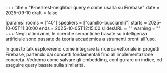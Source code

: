 +++
title = "K-nearest-neighbor query e come usarla su Firebase"
date = 2025-09-10
draft = false

[params]
rooms = ["40"]
speakers = ["camillo-bucciarelli"]
starts = 2025-10-05T11:30:00
ends = 2025-10-05T12:15:00
slidesURL = ""
warning = ""
+++
Negli ultimi anni, le ricerche semantiche basate su intelligenza artificiale sono passate da teoria accademica a strumenti pronti all'uso.

In questo talk esploreremo come integrare la ricerca vettoriale in progetti Firebase, partendo dai concetti fondamentali fino all'implementazione concreta. Vedremo come salvare gli embedding, configurare un indice, ed eseguire query basate sulla similarità.
